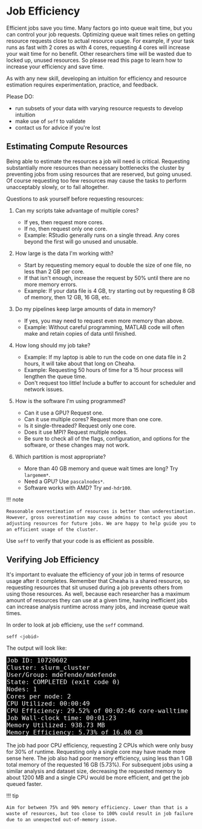 # Job Efficiency

Efficient jobs save you time. Many factors go into queue wait time, but you can control your job requests. Optimizing queue wait times relies on getting resource requests close to actual resource usage. For example, if your task runs as fast with 2 cores as with 4 cores, requesting 4 cores will increase your wait time for no benefit. Other researchers time will be wasted due to locked up, unused resources. So please read this page to learn how to increase your efficiency and save time.

As with any new skill, developing an intuition for efficiency and resource estimation requires experimentation, practice, and feedback.

Please DO:

- run subsets of your data with varying resource requests to develop intuition
- make use of `seff` to validate
- contact us for advice if you're lost

## Estimating Compute Resources

Being able to estimate the resources a job will need is critical. Requesting substantially more resources than necessary bottlenecks the cluster by preventing jobs from using resources that are reserved, but going unused. Of course requesting too few resources may cause the tasks to perform unacceptably slowly, or to fail altogether.

Questions to ask yourself before requesting resources:

1. Can my scripts take advantage of multiple cores?

    - If yes, then request more cores.
    - If no, then request only one core.
    - Example: RStudio generally runs on a single thread. Any cores beyond the first will go unused and unusable.

2. How large is the data I'm working with?

    - Start by requesting memory equal to double the size of one file, no less than 2 GB per core.
    - If that isn't enough, increase the request by 50% until there are no more memory errors.
    - Example: If your data file is 4 GB, try starting out by requesting 8 GB of memory, then 12 GB, 16 GB, etc.

3. Do my pipelines keep large amounts of data in memory?

    - If yes, you may need to request even more memory than above.
    - Example: Without careful programming, MATLAB code will often make and retain copies of data until finished.

4. How long should my job take?

    - Example: If my laptop is able to run the code on one data file in 2 hours, it will take about that long on Cheaha.
    - Example: Requesting 50 hours of time for a 15 hour process will lengthen the queue time.
    - Don't request too little! Include a buffer to account for scheduler and network issues.

5. How is the software I'm using programmed?

    - Can it use a GPU? Request one.
    - Can it use multiple cores? Request more than one core.
    - Is it single-threaded? Request only one core.
    - Does it use MPI? Request multiple nodes.
    - Be sure to check all of the flags, configuration, and options for the software, or these changes may not work.

6. Which partition is most appropriate?

    - More than 40 GB memory and queue wait times are long? Try `largemem*`.
    - Need a GPU? Use `pascalnodes*`.
    - Software works with AMD? Try `amd-hdr100`.

<!-- markdownlint-disable MD046 -->
!!! note

    Reasonable overestimation of resources is better than underestimation. However, gross overestimation may cause admins to contact you about adjusting resources for future jobs. We are happy to help guide you to an efficient usage of the cluster.
<!-- markdownlint-enable MD046 -->

Use `seff` to verify that your code is as efficient as possible.

## Verifying Job Efficiency

It's important to evaluate the efficiency of your job in terms of resource usage after it completes. Remember that Cheaha is a shared resource, so requesting resources that sit unused during a job prevents others from using those resources. As well, because each researcher has a maximum amount of resources they can use at a given time, having inefficient jobs can increase analysis runtime across many jobs, and increase queue wait times.

In order to look at job efficieny, use the `seff` command.

```bash
seff <jobid>
```

The output will look like:

![!SLURM Job Efficiency ><](images/seff_output.png)

The job had poor CPU efficiency, requesting 2 CPUs which were only busy for 30% of runtime. Requesting only a single core may have made more sense here. The job also had poor memory efficiency, using less than 1 GB total memory of the requested 16 GB (5.73%). For subsequent jobs using a similar analysis and dataset size, decreasing the requested memory to about 1200 MB and a single CPU would be more efficient, and get the job queued faster.

<!-- markdownlint-disable MD046 -->
!!! tip

    Aim for between 75% and 90% memory efficiency. Lower than that is a waste of resources, but too close to 100% could result in job failure due to an unexpected out-of-memory issue.
<!-- markdownlint-enable MD046 -->
